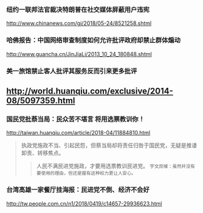 ### 纽约一联邦法官裁决特朗普在社交媒体屏蔽用户违宪
http://www.chinanews.com/gj/2018/05-24/8521258.shtml
### 哈佛报告：中国网络审查制度如何允许批评政府却禁止群体煽动
http://www.guancha.cn/JinJiaLi/2013_10_24_180848.shtml
### 美一旅馆禁止客人批评其服务反而引来更多批评
http://world.huanqiu.com/exclusive/2014-08/5097359.html
---
### 国民党批蔡当局：民众苦不堪言 将用选票教训你！
http://taiwan.huanqiu.com/article/2018-04/11884810.html
>执政党施政不当、引起民怨，但蔡当局却将责任归咎于国民党，无疑是推诿卸责、转移焦点。
>>人民不满民进党施政，才要用选票教训民进党。
`宇文庶噱：虽然并没有要使用的理由，但还是握有这种权力更让人安心。`
### 台湾高雄一家餐厅挂海报：民进党不倒、经济不会好
http://tw.people.com.cn/n1/2018/0419/c14657-29936623.html